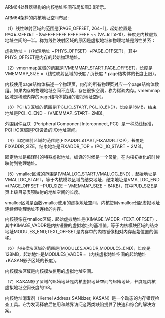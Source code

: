 
ARM64处理器架构的内核地址空间布局如图3.8所示。

ARM64架构的内核地址空间布局:



（1）线性映射区域的范围是[PAGE_OFFSET, 264−1]，起始位置是PAGE_OFFSET =(0xFFFF FFFF FFFF FFFF << (VA_BITS-1))，长度是内核虚拟地址空间的一半。称为线性映射区域的原因是虚拟地址和物理地址是线性关系：

虚拟地址 =（（物理地址 − PHYS_OFFSET）+PAGE_OFFSET），其中PHYS_OFFSET是内存的起始物理地址。

（2）vmemmap区域的范围是[VMEMMAP_START,PAGE_OFFSET)，长度是VMEMMAP_SIZE =（线性映射区域的长度 / 页长度 * page结构体的长度上限）。

内核使用page结构体描述一个物理页，内存的所有物理页对应一个page结构体数组。如果内存的物理地址空间不连续，存在很多空洞，称为稀疏内存。vmemmap区域是稀疏内存的page结构体数组的虚拟地址空间。

（3）PCI I/O区域的范围是[PCI_IO_START, PCI_IO_END)，长度是16MB，结束地址是PCI_IO_END = (VMEMMAP_START− 2MB)。

外围组件互联（Peripheral Component Interconnect, PCI）是一种总线标准，PCI I/O区域是PCI设备的I/O地址空间。

（4）固定映射区域的范围是[FIXADDR_START,FIXADDR_TOP)，长度是FIXADDR_SIZE，结束地址是FIXADDR_TOP = (PCI_IO_START − 2MB)。

固定地址是编译时的特殊虚拟地址，编译的时候是一个常量，在内核初始化的时候映射到物理地址。

（5）vmalloc区域的范围是[VMALLOC_START,VMALLOC_END），起始地址是VMALLOC_START，等于内核模块区域的结束地址，结束地址是VMALLOC_END =(PAGE_OFFSET −PUD_SIZE − VMEMMAP_SIZE − 64KB)，其中PUD_SIZE是页上级目录表项映射的地址空间的长度。

vmalloc区域是函数vmalloc使用的虚拟地址空间，内核使用vmalloc分配虚拟地址连续但物理地址不连续的内存。

内核镜像在vmalloc区域，起始虚拟地址是(KIMAGE_VADDR +TEXT_OFFSET) ，其中KIMAGE_VADDR是内核镜像的虚拟地址的基准值，等于内核模块区域的结束地址MODULES_END;TEXT_OFFSET是内存中的内核镜像相对内存起始位置的偏移。

（6）内核模块区域的范围是[MODULES_VADDR,MODULES_END)，长度是128MB，起始地址是MODULES_VADDR =（内核虚拟地址空间的起始地址 +KASAN影子区域的长度）。

内核模块区域是内核模块使用的虚拟地址空间。

（7）KASAN影子区域的起始地址是内核虚拟地址空间的起始地址，长度是内核虚拟地址空间长度的1/8。

内核地址消毒剂（Kernel Address SANitizer, KASAN）是一个动态的内存错误检查工具。它为发现释放后使用和越界访问这两类缺陷提供了快速和综合的解决方案。